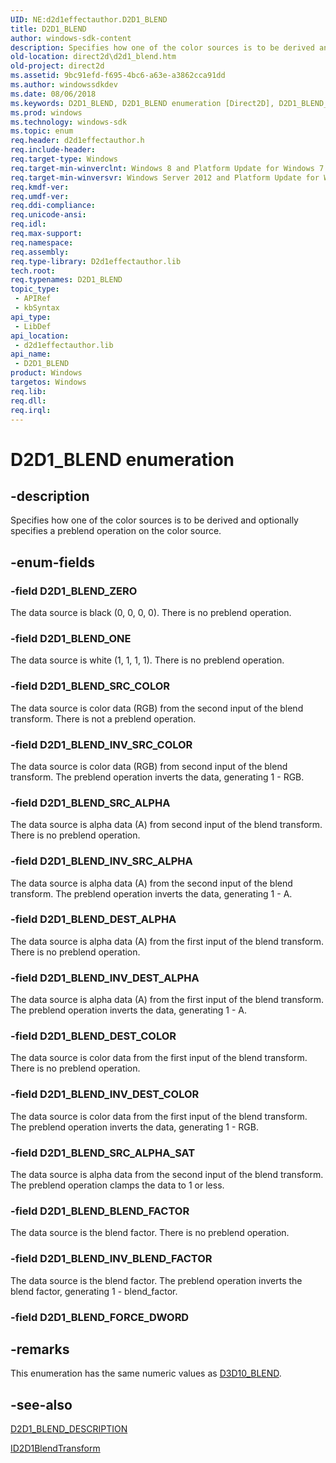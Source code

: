 ```yaml
---
UID: NE:d2d1effectauthor.D2D1_BLEND
title: D2D1_BLEND
author: windows-sdk-content
description: Specifies how one of the color sources is to be derived and optionally specifies a preblend operation on the color source.
old-location: direct2d\d2d1_blend.htm
old-project: direct2d
ms.assetid: 9bc91efd-f695-4bc6-a63e-a3862cca91dd
ms.author: windowssdkdev
ms.date: 08/06/2018
ms.keywords: D2D1_BLEND, D2D1_BLEND enumeration [Direct2D], D2D1_BLEND_BLEND_FACTOR, D2D1_BLEND_DEST_ALPHA, D2D1_BLEND_DEST_COLOR, D2D1_BLEND_INV_BLEND_FACTOR, D2D1_BLEND_INV_DEST_ALPHA, D2D1_BLEND_INV_DEST_COLOR, D2D1_BLEND_INV_SRC_ALPHA, D2D1_BLEND_INV_SRC_COLOR, D2D1_BLEND_ONE, D2D1_BLEND_SRC_ALPHA, D2D1_BLEND_SRC_ALPHA_SAT, D2D1_BLEND_SRC_COLOR, D2D1_BLEND_ZERO, d2d1effectauthor/D2D1_BLEND, d2d1effectauthor/D2D1_BLEND_BLEND_FACTOR, d2d1effectauthor/D2D1_BLEND_DEST_ALPHA, d2d1effectauthor/D2D1_BLEND_DEST_COLOR, d2d1effectauthor/D2D1_BLEND_INV_BLEND_FACTOR, d2d1effectauthor/D2D1_BLEND_INV_DEST_ALPHA, d2d1effectauthor/D2D1_BLEND_INV_DEST_COLOR, d2d1effectauthor/D2D1_BLEND_INV_SRC_ALPHA, d2d1effectauthor/D2D1_BLEND_INV_SRC_COLOR, d2d1effectauthor/D2D1_BLEND_ONE, d2d1effectauthor/D2D1_BLEND_SRC_ALPHA, d2d1effectauthor/D2D1_BLEND_SRC_ALPHA_SAT, d2d1effectauthor/D2D1_BLEND_SRC_COLOR, d2d1effectauthor/D2D1_BLEND_ZERO, direct2d.d2d1_blend
ms.prod: windows
ms.technology: windows-sdk
ms.topic: enum
req.header: d2d1effectauthor.h
req.include-header: 
req.target-type: Windows
req.target-min-winverclnt: Windows 8 and Platform Update for Windows 7 [desktop apps \| UWP apps]
req.target-min-winversvr: Windows Server 2012 and Platform Update for Windows Server 2008 R2 [desktop apps \| UWP apps]
req.kmdf-ver: 
req.umdf-ver: 
req.ddi-compliance: 
req.unicode-ansi: 
req.idl: 
req.max-support: 
req.namespace: 
req.assembly: 
req.type-library: D2d1effectauthor.lib
tech.root: 
req.typenames: D2D1_BLEND
topic_type:
 - APIRef
 - kbSyntax
api_type:
 - LibDef
api_location:
 - d2d1effectauthor.lib
api_name:
 - D2D1_BLEND
product: Windows
targetos: Windows
req.lib: 
req.dll: 
req.irql: 
---
```


# D2D1_BLEND enumeration


## -description


Specifies how one of the color sources is to be derived and optionally specifies a preblend operation on the color source.


## -enum-fields




### -field D2D1_BLEND_ZERO

The data source is black (0, 0, 0, 0). There is no preblend operation.


### -field D2D1_BLEND_ONE

The data source is white (1, 1, 1, 1). There is no preblend operation.


### -field D2D1_BLEND_SRC_COLOR

The data source is color data (RGB) from the second input of the blend transform. There is not a preblend operation.


### -field D2D1_BLEND_INV_SRC_COLOR

The data source is color data (RGB) from second input of the blend transform. The preblend operation inverts the data, generating 1 - RGB.


### -field D2D1_BLEND_SRC_ALPHA

The data source is alpha data (A) from second input of the blend transform. There is no preblend operation.


### -field D2D1_BLEND_INV_SRC_ALPHA

The data source is alpha data (A) from the second input of the blend transform. The preblend operation inverts the data, generating 1 - A.


### -field D2D1_BLEND_DEST_ALPHA

The data source is alpha data (A) from the first input of the blend transform. There is no preblend operation.


### -field D2D1_BLEND_INV_DEST_ALPHA

The data source is alpha data (A) from the first input of the blend transform. The preblend operation inverts the data, generating 1 - A.


### -field D2D1_BLEND_DEST_COLOR

The data source is color data from the first input of the blend transform. There is no preblend operation.


### -field D2D1_BLEND_INV_DEST_COLOR

The data source is color data from the first input of the blend transform. The preblend operation inverts the data, generating 1 - RGB.


### -field D2D1_BLEND_SRC_ALPHA_SAT

The data source is alpha data from the second input of the blend transform. The preblend operation clamps the data to 1 or less.


### -field D2D1_BLEND_BLEND_FACTOR

The data source is the blend factor. There is no preblend operation.


### -field D2D1_BLEND_INV_BLEND_FACTOR

The data source is the blend factor. The preblend operation inverts the blend factor, generating 1 - blend_factor.


### -field D2D1_BLEND_FORCE_DWORD




## -remarks



This enumeration has the same numeric values as <a href="https://msdn.microsoft.com/en-us/library/Bb204892(v=VS.85).aspx">D3D10_BLEND</a>.




## -see-also




<a href="https://msdn.microsoft.com/5f4c7248-9303-4451-92f1-4b230efd627a">D2D1_BLEND_DESCRIPTION</a>



<a href="https://msdn.microsoft.com/0DC46758-6005-4A33-9539-9C95CF8CFB6A">ID2D1BlendTransform</a>
 

 

